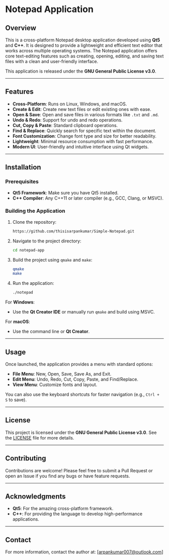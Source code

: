# Notepad Application

## Overview

This is a cross-platform Notepad desktop application developed using **Qt5** and **C++**. It is designed to provide a lightweight and efficient text editor that works across multiple operating systems. The Notepad application offers core text-editing features such as creating, opening, editing, and saving text files with a clean and user-friendly interface.

This application is released under the **GNU General Public License v3.0**.

---

## Features

- **Cross-Platform**: Runs on Linux, Windows, and macOS.
- **Create & Edit**: Create new text files or edit existing ones with ease.
- **Open & Save**: Open and save files in various formats like `.txt` and `.md`.
- **Undo & Redo**: Support for undo and redo operations.
- **Cut, Copy & Paste**: Standard clipboard operations.
- **Find & Replace**: Quickly search for specific text within the document.
- **Font Customization**: Change font type and size for better readability.
- **Lightweight**: Minimal resource consumption with fast performance.
- **Modern UI**: User-friendly and intuitive interface using Qt widgets.

---

## Installation

### Prerequisites
- **Qt5 Framework**: Make sure you have Qt5 installed.
- **C++ Compiler**: Any C++11 or later compiler (e.g., GCC, Clang, or MSVC).

### Building the Application

1. Clone the repository:
   ```bash
   https://github.com/thisisarpankumar/Simple-Notepad.git
   ```

2. Navigate to the project directory:
   ```bash
   cd notepad-app
   ```

3. Build the project using `qmake` and `make`:

   ```bash
   qmake
   make
   ```

4. Run the application:
   ```bash
   ./notepad
   ```

For **Windows**:
   - Use the **Qt Creator IDE** or manually run `qmake` and build using MSVC.

For **macOS**:
   - Use the command line or **Qt Creator**.

---

## Usage

Once launched, the application provides a menu with standard options:

- **File Menu**: New, Open, Save, Save As, and Exit.
- **Edit Menu**: Undo, Redo, Cut, Copy, Paste, and Find/Replace.
- **View Menu**: Customize fonts and layout.
  
You can also use the keyboard shortcuts for faster navigation (e.g., `Ctrl + S` to save).

---

## License

This project is licensed under the **GNU General Public License v3.0**. See the [LICENSE](https://www.gnu.org/licenses/gpl-3.0.en.html) file for more details.

---

## Contributing

Contributions are welcome! Please feel free to submit a Pull Request or open an Issue if you find any bugs or have feature requests.

---

## Acknowledgments

- **Qt5**: For the amazing cross-platform framework.
- **C++**: For providing the language to develop high-performance applications.
  
---

## Contact

For more information, contact the author at: [arpankumar007@outlook.com]
